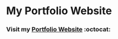 # My Portfolio Website

### Visit my [Portfolio Website](https://lovishprabhakar.is-a.dev/) :octocat:
